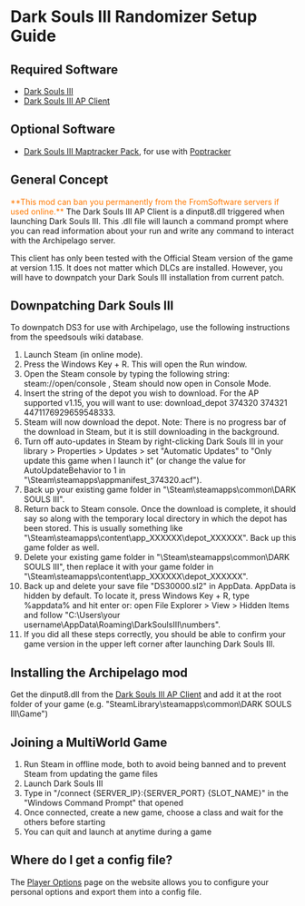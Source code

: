 # Dark Souls III Randomizer Setup Guide

## Required Software

- [Dark Souls III](https://store.steampowered.com/app/374320/DARK_SOULS_III/)
- [Dark Souls III AP Client](https://github.com/Marechal-L/Dark-Souls-III-Archipelago-client/releases)

## Optional Software

- [Dark Souls III Maptracker Pack](https://github.com/Br00ty/DS3_AP_Maptracker/releases/latest), for use with [Poptracker](https://github.com/black-sliver/PopTracker/releases)

## General Concept

<span style="color:#ff7800">
**This mod can ban you permanently from the FromSoftware servers if used online.** 
</span>
The Dark Souls III AP Client is a dinput8.dll triggered when launching Dark Souls III. This .dll file will launch a command 
prompt where you can read information about your run and write any command to interact with the Archipelago server.

This client has only been tested with the Official Steam version of the game at version 1.15. It does not matter which DLCs are installed. However, you will have to downpatch your Dark Souls III installation from current patch.

## Downpatching Dark Souls III

To downpatch DS3 for use with Archipelago, use the following instructions from the speedsouls wiki database. 

1. Launch Steam (in online mode).
2. Press the Windows Key + R. This will open the Run window.
3. Open the Steam console by typing the following string: steam://open/console , Steam should now open in Console Mode.
4. Insert the string of the depot you wish to download. For the AP supported v1.15, you will want to use: download_depot 374320 374321 4471176929659548333.
5. Steam will now download the depot. Note: There is no progress bar of the download in Steam, but it is still downloading in the background.
6. Turn off auto-updates in Steam by right-clicking Dark Souls III in your library > Properties > Updates > set "Automatic Updates" to "Only update this game when I launch it" (or change the value for AutoUpdateBehavior to 1 in "\Steam\steamapps\appmanifest_374320.acf").
7. Back up your existing game folder in "\Steam\steamapps\common\DARK SOULS III".
8. Return back to Steam console. Once the download is complete, it should say so along with the temporary local directory in which the depot has been stored. This is usually something like "\Steam\steamapps\content\app_XXXXXX\depot_XXXXXX". Back up this game folder as well.
9. Delete your existing game folder in "\Steam\steamapps\common\DARK SOULS III", then replace it with your game folder in "\Steam\steamapps\content\app_XXXXXX\depot_XXXXXX".
10. Back up and delete your save file "DS30000.sl2" in AppData. AppData is hidden by default. To locate it, press Windows Key + R, type %appdata% and hit enter or: open File Explorer > View > Hidden Items and follow "C:\Users\your username\AppData\Roaming\DarkSoulsIII\numbers".
11. If you did all these steps correctly, you should be able to confirm your game version in the upper left corner after launching Dark Souls III.


## Installing the Archipelago mod

Get the dinput8.dll from the [Dark Souls III AP Client](https://github.com/Marechal-L/Dark-Souls-III-Archipelago-client/releases) and 
add it at the root folder of your game (e.g. "SteamLibrary\steamapps\common\DARK SOULS III\Game")

## Joining a MultiWorld Game

1. Run Steam in offline mode, both to avoid being banned and to prevent Steam from updating the game files
2. Launch Dark Souls III
3. Type in "/connect {SERVER_IP}:{SERVER_PORT} {SLOT_NAME}" in the "Windows Command Prompt" that opened
4. Once connected, create a new game, choose a class and wait for the others before starting
5. You can quit and launch at anytime during a game

## Where do I get a config file?

The [Player Options](/games/Dark%20Souls%20III/player-options) page on the website allows you to
configure your personal options and export them into a config file.
